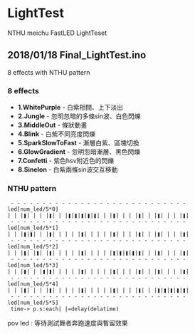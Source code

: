 # LightTest
NTHU meichu FastLED LightTeset

## 2018/01/18 Final_LightTest.ino
8 effects with NTHU pattern
### 8 effects
* **1.WhitePurple** - 白紫相間、上下淡出
* **2.Jungle** - 忽明忽暗的多條sin波、白色閃爍
* **3.MiddleOut** - 條狀動畫
* **4.Blink** - 白紫不同亮度閃爍
* **5.SparkSlowToFast** - 漸層白紫、區塊切換
* **6.GlowGradient** - 忽明忽暗漸層、黑色閃爍
* **7.Confetti** - 紫色hsv附近色的閃爍
* **8.Sinelon** - 白紫兩條sin波交互移動
### NTHU pattern
```
 - - - - - - - - - - - - - - - - - - - - - - - - - - - -  led[num_led/5*0]
| | |❚| | | |❚| | |❚|❚|❚|❚|❚| | |❚| | | |❚| | |❚| | | |❚|
 - - - - - - - - - - - - - - - - - - - - - - - - - - - -  led[num_led/5*1]
| | |❚|❚| | |❚| | | | |❚| | | | |❚| | | |❚| | |❚| | | |❚|
 - - - - - - - - - - - - - - - - - - - - - - - - - - - -  led[num_led/5*2]
| | |❚| |❚| |❚| | | | |❚| | | | |❚|❚|❚|❚|❚| | |❚| | | |❚|
 - - - - - - - - - - - - - - - - - - - - - - - - - - - -  led[num_led/5*3]
| | |❚| | |❚|❚| | | | |❚| | | | |❚| | | |❚| | |❚| | | |❚| 
 - - - - - - - - - - - - - - - - - - - - - - - - - - - -  led[num_led/5*4]
| | |❚| | | |❚| | | | |❚| | | | |❚| | | |❚| | |❚|❚|❚|❚|❚|
 - - - - - - - - - - - - - - - - - - - - - - - - - - - -  led[num_led/5*5]
 time-> p.s:each| |=delay(delatime)
 ```
pov led : 等待測試舞者奔跑速度與暫留效果
